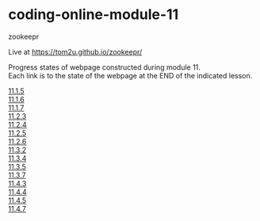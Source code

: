 # coding-online-module-11

zookeepr  

Live at https://tom2u.github.io/zookeepr/  

Progress states of webpage constructed during module 11.  
Each link is to the state of the webpage at the END of the indicated lesson.  

[11.1.5](https://github.com/tom2u/coding-online-module-11/tree/master/11.1.5)  
[11.1.6](https://github.com/tom2u/coding-online-module-11/tree/master/11.1.6)  
[11.1.7](https://github.com/tom2u/coding-online-module-11/tree/master/11.1.7)  
[11.2.3](https://github.com/tom2u/coding-online-module-11/tree/master/11.2.3)  
[11.2.4](https://github.com/tom2u/coding-online-module-11/tree/master/11.2.4)  
[11.2.5](https://github.com/tom2u/coding-online-module-11/tree/master/11.2.5)  
[11.2.6](https://github.com/tom2u/coding-online-module-11/tree/master/11.2.6)  
[11.3.2](https://github.com/tom2u/coding-online-module-11/tree/master/11.3.2)  
[11.3.4](https://github.com/tom2u/coding-online-module-11/tree/master/11.3.4)  
[11.3.5](https://github.com/tom2u/coding-online-module-11/tree/master/11.3.5)  
[11.3.7](https://github.com/tom2u/coding-online-module-11/tree/master/11.3.7)  
[11.4.3](https://github.com/tom2u/coding-online-module-11/tree/master/11.4.3)  
[11.4.4](https://github.com/tom2u/coding-online-module-11/tree/master/11.4.4)  
[11.4.5](https://github.com/tom2u/coding-online-module-11/tree/master/11.4.5)  
[11.4.7](https://github.com/tom2u/coding-online-module-11/tree/master/11.4.7)  